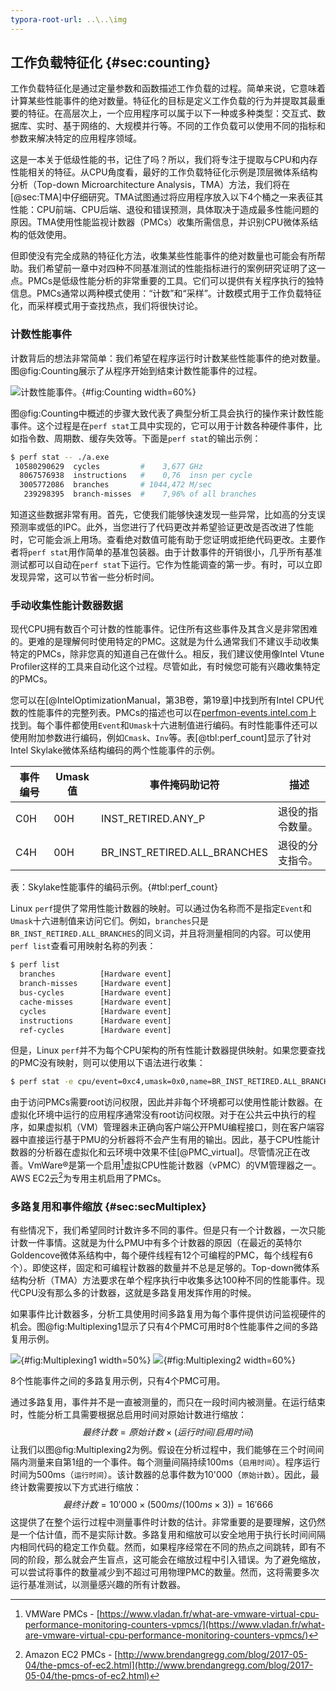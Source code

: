 ```yaml
---
typora-root-url: ..\..\img
---
```


## 工作负载特征化 {#sec:counting}

工作负载特征化是通过定量参数和函数描述工作负载的过程。简单来说，它意味着计算某些性能事件的绝对数量。特征化的目标是定义工作负载的行为并提取其最重要的特征。在高层次上，一个应用程序可以属于以下一种或多种类型：交互式、数据库、实时、基于网络的、大规模并行等。不同的工作负载可以使用不同的指标和参数来解决特定的应用程序领域。

这是一本关于低级性能的书，记住了吗？所以，我们将专注于提取与CPU和内存性能相关的特征。从CPU角度看，最好的工作负载特征化示例是顶层微体系结构分析（Top-down Microarchitecture Analysis，TMA）方法，我们将在[@sec:TMA]中仔细研究。TMA试图通过将应用程序放入以下4个桶之一来表征其性能：CPU前端、CPU后端、退役和错误预测，具体取决于造成最多性能问题的原因。TMA使用性能监视计数器（PMCs）收集所需信息，并识别CPU微体系结构的低效使用。

但即使没有完全成熟的特征化方法，收集某些性能事件的绝对数量也可能会有所帮助。我们希望前一章中对四种不同基准测试的性能指标进行的案例研究证明了这一点。PMCs是低级性能分析的非常重要的工具。它们可以提供有关程序执行的独特信息。PMCs通常以两种模式使用：“计数”和“采样”。计数模式用于工作负载特征化，而采样模式用于查找热点，我们将很快讨论。

### 计数性能事件

计数背后的想法非常简单：我们希望在程序运行时计数某些性能事件的绝对数量。图@fig:Counting展示了从程序开始到结束计数性能事件的过程。

![计数性能事件。](../../img/perf-analysis/CountingFlow.png){#fig:Counting width=60%}

图@fig:Counting中概述的步骤大致代表了典型分析工具会执行的操作来计数性能事件。这个过程是在`perf stat`工具中实现的，它可以用于计数各种硬件事件，比如指令数、周期数、缓存失效等。下面是`perf stat`的输出示例：

```bash
$ perf stat -- ./a.exe
 10580290629  cycles         #    3,677 GHz
  8067576938  instructions   #    0,76  insn per cycle
  3005772086  branches       # 1044,472 M/sec
   239298395  branch-misses  #    7,96% of all branches 
```

知道这些数据非常有用。首先，它使我们能够快速发现一些异常，比如高的分支误预测率或低的IPC。此外，当您进行了代码更改并希望验证更改是否改进了性能时，它可能会派上用场。查看绝对数值可能有助于您证明或拒绝代码更改。主要作者将`perf stat`用作简单的基准包装器。由于计数事件的开销很小，几乎所有基准测试都可以自动在`perf stat`下运行。它作为性能调查的第一步。有时，可以立即发现异常，这可以节省一些分析时间。

### 手动收集性能计数器数据

现代CPU拥有数百个可计数的性能事件。记住所有这些事件及其含义是非常困难的。更难的是理解何时使用特定的PMC。这就是为什么通常我们不建议手动收集特定的PMCs，除非您真的知道自己在做什么。相反，我们建议使用像Intel Vtune Profiler这样的工具来自动化这个过程。尽管如此，有时候您可能有兴趣收集特定的PMCs。

您可以在[@IntelOptimizationManual，第3B卷，第19章]中找到所有Intel CPU代数的性能事件的完整列表。PMCs的描述也可以在[perfmon-events.intel.com](https://perfmon-events.intel.com/)上找到。每个事件都使用`Event`和`Umask`十六进制值进行编码。有时性能事件还可以使用附加参数进行编码，例如`Cmask`、`Inv`等。表[@tbl:perf_count]显示了针对Intel Skylake微体系结构编码的两个性能事件的示例。

| 事件编号 | Umask值 | 事件掩码助记符 | 描述 |
| ---- | ----- | -------- | ---- |
| C0H  | 00H   | INST_RETIRED.ANY_P | 退役的指令数量。 |
| C4H  | 00H   | BR_INST_RETIRED.ALL_BRANCHES | 退役的分支指令。 |

表：Skylake性能事件的编码示例。{#tbl:perf_count}

Linux `perf`提供了常用性能计数器的映射。可以通过伪名称而不是指定`Event`和`Umask`十六进制值来访问它们。例如，`branches`只是`BR_INST_RETIRED.ALL_BRANCHES`的同义词，并且将测量相同的内容。可以使用`perf list`查看可用映射名称的列表：

```bash
$ perf list
  branches          [Hardware event]
  branch-misses     [Hardware event]
  bus-cycles        [Hardware event]
  cache-misses      [Hardware event]
  cycles            [Hardware event]
  instructions      [Hardware event]
  ref-cycles        [Hardware event]
```

但是，Linux `perf`并不为每个CPU架构的所有性能计数器提供映射。如果您要查找的PMC没有映射，则可以使用以下语法进行收集：

```bash
$ perf stat -e cpu/event=0xc4,umask=0x0,name=BR_INST_RETIRED.ALL_BRANCHES/ -- ./a.exe
```

由于访问PMCs需要root访问权限，因此并非每个环境都可以使用性能计数器。在虚拟化环境中运行的应用程序通常没有root访问权限。对于在公共云中执行的程序，如果虚拟机（VM）管理器未正确向客户端公开PMU编程接口，则在客户端容器中直接运行基于PMU的分析器将不会产生有用的输出。因此，基于CPU性能计数器的分析器在虚拟化和云环境中效果不佳[@PMC_virtual]。尽管情况正在改善。VmWare®是第一个启用[^4]虚拟CPU性能计数器（vPMC）的VM管理器之一。AWS EC2云[^5]为专用主机启用了PMCs。

### 多路复用和事件缩放 {#sec:secMultiplex}

有些情况下，我们希望同时计数许多不同的事件。但是只有一个计数器，一次只能计数一件事情。这就是为什么PMU中有多个计数器的原因（在最近的英特尔Goldencove微体系结构中，每个硬件线程有12个可编程的PMC，每个线程有6个）。即使这样，固定和可编程计数器的数量并不总是足够的。Top-down微体系结构分析（TMA）方法要求在单个程序执行中收集多达100种不同的性能事件。现代CPU没有那么多的计数器，这就是多路复用发挥作用的时候。

如果事件比计数器多，分析工具使用时间多路复用为每个事件提供访问监视硬件的机会。图@fig:Multiplexing1显示了只有4个PMC可用时8个性能事件之间的多路复用示例。

<div id="fig:Multiplexing">

![](../../img/perf-analysis/Multiplexing1.png){#fig:Multiplexing1 width=50%}
![](../../img/perf-analysis/Multiplexing2.png){#fig:Multiplexing2 width=60%}

8个性能事件之间的多路复用示例，只有4个PMC可用。
</div>

通过多路复用，事件并不是一直被测量的，而只在一段时间内被测量。在运行结束时，性能分析工具需要根据总启用时间对原始计数进行缩放：
$$
最终计数 = 原始计数 \times ( 运行时间 / 启用时间 )
$$
让我们以图@fig:Multiplexing2为例。假设在分析过程中，我们能够在三个时间间隔内测量来自第1组的一个事件。每个测量间隔持续100ms（`启用时间`）。程序运行时间为500ms（`运行时间`）。该计数器的总事件数为10'000（`原始计数`）。因此，最终计数需要按以下方式进行缩放：
$$
最终计数 = 10'000 \times ( 500ms / ( 100ms \times 3) ) = 16'666
$$
这提供了在整个运行过程中测量事件时计数的估计。非常重要的是要理解，这仍然是一个估计值，而不是实际计数。多路复用和缩放可以安全地用于执行长时间间隔内相同代码的稳定工作负载。然而，如果程序经常在不同的热点之间跳转，即有不同的阶段，那么就会产生盲点，这可能会在缩放过程中引入错误。为了避免缩放，可以尝试将事件的数量减少到不超过可用物理PMC的数量。然而，这将需要多次运行基准测试，以测量感兴趣的所有计数器。

[^4]: VMWare PMCs - [https://www.vladan.fr/what-are-vmware-virtual-cpu-performance-monitoring-counters-vpmcs/](https://www.vladan.fr/what-are-vmware-virtual-cpu-performance-monitoring-counters-vpmcs/)
[^5]: Amazon EC2 PMCs - [http://www.brendangregg.com/blog/2017-05-04/the-pmcs-of-ec2.html](http://www.brendangregg.com/blog/2017-05-04/the-pmcs-of-ec2.html)
